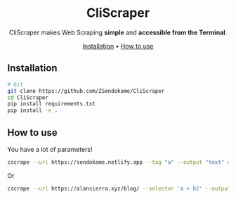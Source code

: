 <div align="center">

# CliScraper

CliScraper makes Web Scraping **simple** and **accessible from the Terminal**.<br>

[Installation](#Installation) •
[How to use](#How-to-use)
</div>

## Installation
```sh
# Git
git clone https://github.com/ZSendokame/CliScraper
cd CliScraper
pip install requirements.txt
pip install -e .
```

## How to use
You have a lot of parameters!
```sh
cscrape --url https://sendokame.netlify.app --tag "a" --output "text" # <- You can select the attributes of BS4. 
```
Or
```sh
cscrape --url https://alansierra.xyz/blog/ --selector 'a > h2' --output text
```